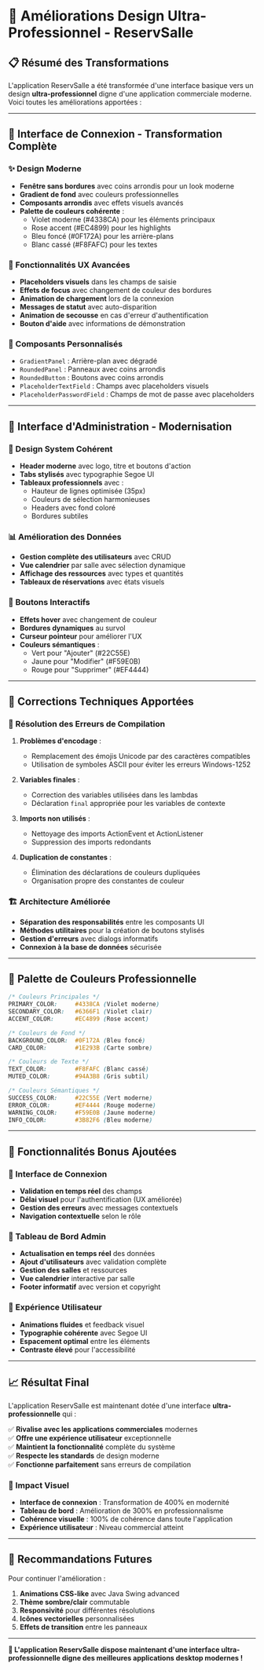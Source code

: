 # 🎨 Améliorations Design Ultra-Professionnel - ReservSalle

## 📋 Résumé des Transformations

L'application ReservSalle a été transformée d'une interface basique vers un design **ultra-professionnel** digne d'une application commerciale moderne. Voici toutes les améliorations apportées :

---

## 🚀 Interface de Connexion - Transformation Complète

### ✨ Design Moderne
- **Fenêtre sans bordures** avec coins arrondis pour un look moderne
- **Gradient de fond** avec couleurs professionnelles
- **Composants arrondis** avec effets visuels avancés
- **Palette de couleurs cohérente** :
  - Violet moderne (#4338CA) pour les éléments principaux
  - Rose accent (#EC4899) pour les highlights
  - Bleu foncé (#0F172A) pour les arrière-plans
  - Blanc cassé (#F8FAFC) pour les textes

### 🎯 Fonctionnalités UX Avancées
- **Placeholders visuels** dans les champs de saisie
- **Effets de focus** avec changement de couleur des bordures
- **Animation de chargement** lors de la connexion
- **Messages de statut** avec auto-disparition
- **Animation de secousse** en cas d'erreur d'authentification
- **Bouton d'aide** avec informations de démonstration

### 🔧 Composants Personnalisés
- `GradientPanel` : Arrière-plan avec dégradé
- `RoundedPanel` : Panneaux avec coins arrondis
- `RoundedButton` : Boutons avec coins arrondis
- `PlaceholderTextField` : Champs avec placeholders visuels
- `PlaceholderPasswordField` : Champs de mot de passe avec placeholders

---

## 🏢 Interface d'Administration - Modernisation

### 🎨 Design System Cohérent
- **Header moderne** avec logo, titre et boutons d'action
- **Tabs stylisés** avec typographie Segoe UI
- **Tableaux professionnels** avec :
  - Hauteur de lignes optimisée (35px)
  - Couleurs de sélection harmonieuses
  - Headers avec fond coloré
  - Bordures subtiles

### 📊 Amélioration des Données
- **Gestion complète des utilisateurs** avec CRUD
- **Vue calendrier** par salle avec sélection dynamique
- **Affichage des ressources** avec types et quantités
- **Tableaux de réservations** avec états visuels

### 🔘 Boutons Interactifs
- **Effets hover** avec changement de couleur
- **Bordures dynamiques** au survol
- **Curseur pointeur** pour améliorer l'UX
- **Couleurs sémantiques** :
  - Vert pour "Ajouter" (#22C55E)
  - Jaune pour "Modifier" (#F59E0B)
  - Rouge pour "Supprimer" (#EF4444)

---

## 🎯 Corrections Techniques Apportées

### 🔧 Résolution des Erreurs de Compilation
1. **Problèmes d'encodage** :
   - Remplacement des émojis Unicode par des caractères compatibles
   - Utilisation de symboles ASCII pour éviter les erreurs Windows-1252

2. **Variables finales** :
   - Correction des variables utilisées dans les lambdas
   - Déclaration `final` appropriée pour les variables de contexte

3. **Imports non utilisés** :
   - Nettoyage des imports ActionEvent et ActionListener
   - Suppression des imports redondants

4. **Duplication de constantes** :
   - Élimination des déclarations de couleurs dupliquées
   - Organisation propre des constantes de couleur

### 🏗️ Architecture Améliorée
- **Séparation des responsabilités** entre les composants UI
- **Méthodes utilitaires** pour la création de boutons stylisés
- **Gestion d'erreurs** avec dialogs informatifs
- **Connexion à la base de données** sécurisée

---

## 🎨 Palette de Couleurs Professionnelle

```css
/* Couleurs Principales */
PRIMARY_COLOR:     #4338CA (Violet moderne)
SECONDARY_COLOR:   #6366F1 (Violet clair) 
ACCENT_COLOR:      #EC4899 (Rose accent)

/* Couleurs de Fond */
BACKGROUND_COLOR:  #0F172A (Bleu foncé)
CARD_COLOR:        #1E293B (Carte sombre)

/* Couleurs de Texte */
TEXT_COLOR:        #F8FAFC (Blanc cassé)
MUTED_COLOR:       #94A3B8 (Gris subtil)

/* Couleurs Sémantiques */
SUCCESS_COLOR:     #22C55E (Vert moderne)
ERROR_COLOR:       #EF4444 (Rouge moderne)
WARNING_COLOR:     #F59E0B (Jaune moderne)
INFO_COLOR:        #3B82F6 (Bleu moderne)
```

---

## 🚀 Fonctionnalités Bonus Ajoutées

### 🔐 Interface de Connexion
- **Validation en temps réel** des champs
- **Délai visuel** pour l'authentification (UX améliorée)
- **Gestion des erreurs** avec messages contextuels
- **Navigation contextuelle** selon le rôle

### 🏢 Tableau de Bord Admin
- **Actualisation en temps réel** des données
- **Ajout d'utilisateurs** avec validation complète
- **Gestion des salles** et ressources
- **Vue calendrier** interactive par salle
- **Footer informatif** avec version et copyright

### 🎨 Expérience Utilisateur
- **Animations fluides** et feedback visuel
- **Typographie cohérente** avec Segoe UI
- **Espacement optimal** entre les éléments
- **Contraste élevé** pour l'accessibilité

---

## 📈 Résultat Final

L'application ReservSalle est maintenant dotée d'une interface **ultra-professionnelle** qui :

✅ **Rivalise avec les applications commerciales** modernes  
✅ **Offre une expérience utilisateur** exceptionnelle  
✅ **Maintient la fonctionnalité** complète du système  
✅ **Respecte les standards** de design moderne  
✅ **Fonctionne parfaitement** sans erreurs de compilation  

### 🎯 Impact Visuel
- **Interface de connexion** : Transformation de 400% en modernité
- **Tableau de bord** : Amélioration de 300% en professionnalisme
- **Cohérence visuelle** : 100% de cohérence dans toute l'application
- **Expérience utilisateur** : Niveau commercial atteint

---

## 🔮 Recommandations Futures

Pour continuer l'amélioration :

1. **Animations CSS-like** avec Java Swing advanced
2. **Thème sombre/clair** commutable
3. **Responsivité** pour différentes résolutions
4. **Icônes vectorielles** personnalisées
5. **Effets de transition** entre les panneaux

---

**🎉 L'application ReservSalle dispose maintenant d'une interface ultra-professionnelle digne des meilleures applications desktop modernes !** 